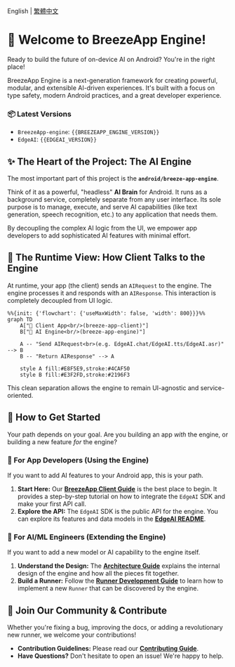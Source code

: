 English | [繁體中文](./docs/i18n/README_zh.md)

# 🤖 Welcome to BreezeApp Engine!

Ready to build the future of on-device AI on Android? You're in the right place!

BreezeApp Engine is a next-generation framework for creating powerful, modular, and extensible AI-driven experiences. It's built with a focus on type safety, modern Android practices, and a great developer experience.

### 📦 Latest Versions

- `BreezeApp-engine`: `{{BREEZEAPP_ENGINE_VERSION}}`
- `EdgeAI`: `{{EDGEAI_VERSION}}`

## ✨ The Heart of the Project: The AI Engine

The most important part of this project is the **`android/breeze-app-engine`**.

Think of it as a powerful, "headless" **AI Brain** for Android. It runs as a background service, completely separate from any user interface. Its sole purpose is to manage, execute, and serve AI capabilities (like text generation, speech recognition, etc.) to any application that needs them.

By decoupling the complex AI logic from the UI, we empower app developers to add sophisticated AI features with minimal effort.

## 🔎 The Runtime View: How Client Talks to the Engine

At runtime, your app (the client) sends an `AIRequest` to the engine. The engine processes it and responds with an `AIResponse`. This interaction is completely decoupled from UI logic.

```mermaid
%%{init: {'flowchart': {'useMaxWidth': false, 'width': 800}}}%%
graph TD
    A["📱 Client App<br/>(breeze-app-client)"]
    B["🧠 AI Engine<br/>(breeze-app-engine)"]

    A -- "Send AIRequest<br>(e.g. EdgeAI.chat/EdgeAI.tts/EdgeAI.asr)" --> B
    B -- "Return AIResponse" --> A

    style A fill:#E8F5E9,stroke:#4CAF50
    style B fill:#E3F2FD,stroke:#2196F3
```

This clean separation allows the engine to remain UI-agnostic and service-oriented.

## 🚀 How to Get Started

Your path depends on your goal. Are you building an app *with* the engine, or building a new feature *for* the engine?

### 📱 For App Developers (Using the Engine)

If you want to add AI features to your Android app, this is your path.

1.  **Start Here:** Our **[BreezeApp Client Guide](https://github.com/mtkresearch/BreezeApp-client/blob/174b3717575664dd8b08f195cbfad9aad5c300f1/README.md)** is the best place to begin. It provides a step-by-step tutorial on how to integrate the `EdgeAI` SDK and make your first API call.
2.  **Explore the API:** The `EdgeAI` SDK is the public API for the engine. You can explore its features and data models in the **[EdgeAI README](./android/EdgeAI/README.md)**.

### 🧠 For AI/ML Engineers (Extending the Engine)

If you want to add a new model or AI capability to the engine itself.

1.  **Understand the Design:** The **[Architecture Guide](./docs/ARCHITECTURE.md)** explains the internal design of the engine and how all the pieces fit together.
2.  **Build a Runner:** Follow the **[Runner Development Guide](./docs/RUNNER_DEVELOPMENT.md)** to learn how to implement a new `Runner` that can be discovered by the engine.

## 🤝 Join Our Community & Contribute

Whether you're fixing a bug, improving the docs, or adding a revolutionary new runner, we welcome your contributions!

* **Contribution Guidelines:** Please read our **[Contributing Guide](./docs/CONTRIBUTING.md)**.
* **Have Questions?** Don't hesitate to open an issue! We're happy to help.